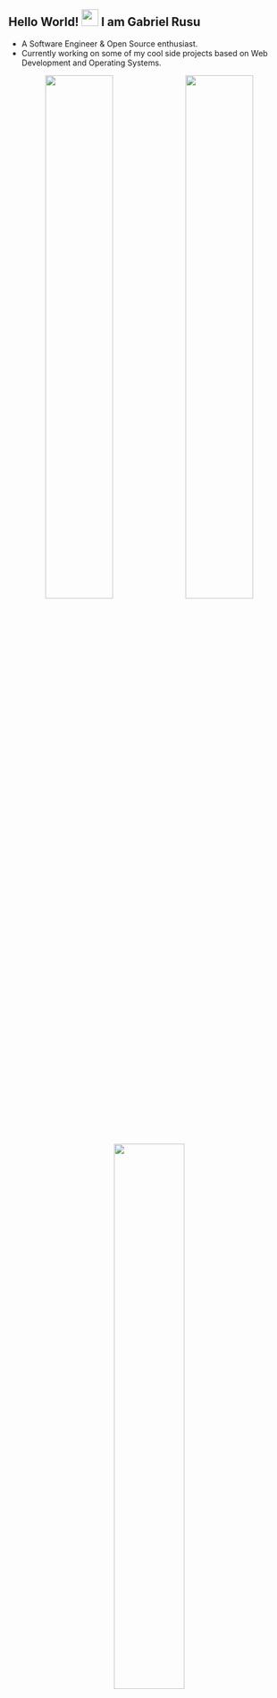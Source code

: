 ## Hello World! <img src="https://raw.githubusercontent.com/iampavangandhi/iampavangandhi/master/gifs/Hi.gif" width="30px"> I am Gabriel Rusu 

- A Software Engineer & Open Source enthusiast.
- Currently working on some of my cool side projects based on Web Development and Operating Systems.

<p align="center">
  <img width="49%" src="https://github-readme-stats.vercel.app/api?username=gabriel-rusu&show_icons=true&theme=radical&count_private=true">

  
   <img width="49%" src="https://github-readme-streak-stats.herokuapp.com/?user=gabriel-rusu&theme=radical" />
   <img width="50%" src="https://github-readme-stats.vercel.app/api/top-langs/?username=gabriel-rusu&count_private=true&theme=radical&langs_count=5&layout=compact">
</p>

